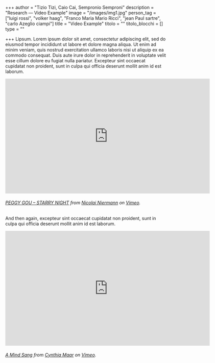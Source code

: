 +++
author = "Tizio Tizi, Caio Cai, Sempronio Semproni"
description = "Research — Video Example"
image = "/images/img1.jpg"
person_tag = ["luigi rossi", "volker haag", "Franco Maria Mario Ricci", "jean Paul sartre", "carlo Azeglio ciampi"]
title = "Video Example"
titolo = ""
titolo_blocchi = []
type = ""

+++
Lipsum. Lorem ipsum dolor sit amet, consectetur adipiscing elit, sed do eiusmod tempor incididunt ut labore et dolore magna aliqua. Ut enim ad minim veniam, quis nostrud exercitation ullamco laboris nisi ut aliquip ex ea commodo consequat. Duis aute irure dolor in reprehenderit in voluptate velit esse cillum dolore eu fugiat nulla pariatur. Excepteur sint occaecat cupidatat non proident, sunt in culpa qui officia deserunt mollit anim id est laborum.

<div class="embed-responsive embed-responsive-16by9"> <iframe src="https://player.vimeo.com/video/367709381?color=ffffff&title=0&byline=0&portrait=0" width="640" height="360" frameborder="0" allow="autoplay; fullscreen; picture-in-picture" allowfullscreen></iframe> </div>

###### [PEGGY GOU – STARRY NIGHT](https://vimeo.com/367709381 "STARRY NIGHT") from [Nicolai Niermann](https://vimeo.com/367709381 "Nicolai") on [Vimeo](https://vimeo.com/367709381 "Vimeo").

And then again, excepteur sint occaecat cupidatat non proident, sunt in culpa qui officia deserunt mollit anim id est laborum.

<div class="embed-responsive embed-responsive-16by9"> <iframe src="https://player.vimeo.com/video/430690235" width="640" height="360" frameborder="0" allow="autoplay; fullscreen; picture-in-picture" allowfullscreen></iframe> </div>

###### [A Mind Sang](https://vimeo.com/367709381 "STARRY NIGHT") from [Cynthia Maar](https://vimeo.com/367709381 "Nicolai") on [Vimeo](https://vimeo.com/367709381 "Vimeo").